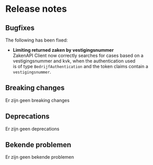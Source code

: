 # Release notes

## Bugfixes

The following has been fixed:

* **Limiting returned zaken by vestigingsnummer**\
  ZakenAPI Client now correctly searches for cases based on a vestigingsnummer and kvk, when the authentication used\
  is of type `BedrijfAuthentication` and the token claims contain a `vestigingsnummer`.

## Breaking changes

Er zijn geen breaking changes

## Deprecations

Er zijn geen deprecations

## Bekende problemen

Er zijn geen bekende problemen
